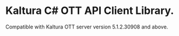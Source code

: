# Kaltura C# OTT API Client Library.
Compatible with Kaltura OTT server version 5.1.2.30908 and above.
